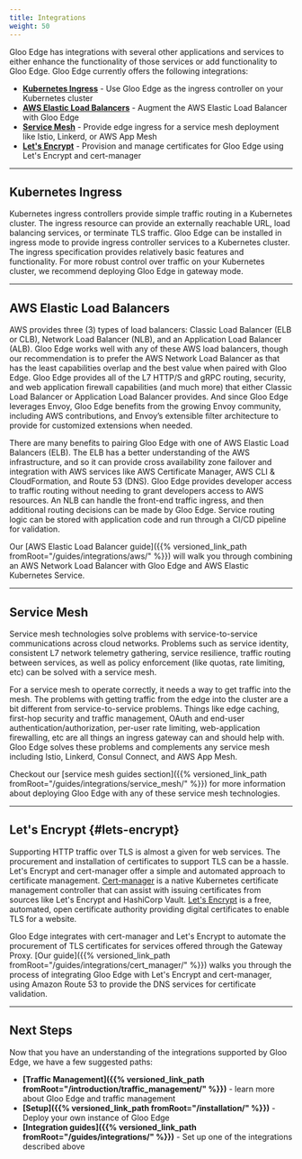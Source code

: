 ```yaml
---
title: Integrations
weight: 50
---
```


Gloo Edge has integrations with several other applications and services to either enhance the functionality of those services or add functionality to Gloo Edge. Gloo Edge currently offers the following integrations:

* **[Kubernetes Ingress](#kubernetes-ingress)** - Use Gloo Edge as the ingress controller on your Kubernetes cluster
* **[AWS Elastic Load Balancers](#aws-elastic-load-balancers)** - Augment the AWS Elastic Load Balancer with Gloo Edge
* **[Service Mesh](#service-mesh)** - Provide edge ingress for a service mesh deployment like Istio, Linkerd, or AWS App Mesh
* **[Let's Encrypt](#lets-encrypt)** - Provision and manage certificates for Gloo Edge using Let's Encrypt and cert-manager

---

## Kubernetes Ingress

Kubernetes ingress controllers provide simple traffic routing in a Kubernetes cluster. The ingress resource can provide an externally reachable URL, load balancing services, or terminate TLS traffic. Gloo Edge can be installed in ingress mode to provide ingress controller services to a Kubernetes cluster. The ingress specification provides relatively basic features and functionality. For more robust control over traffic on your Kubernetes cluster, we recommend deploying Gloo Edge in gateway mode.

---

## AWS Elastic Load Balancers

AWS provides three (3) types of load balancers: Classic Load Balancer (ELB or CLB), Network Load Balancer (NLB), and an Application Load Balancer (ALB). Gloo Edge works well with any of these AWS load balancers, though our recommendation is to prefer the AWS Network Load Balancer as that has the least capabilities overlap and the best value when paired with Gloo Edge. Gloo Edge provides all of the L7 HTTP/S and gRPC routing, security, and web application firewall capabilities (and much more) that either Classic Load Balancer or Application Load Balancer provides. And since Gloo Edge leverages Envoy, Gloo Edge benefits from the growing Envoy community, including AWS contributions, and Envoy’s extensible filter architecture to provide for customized extensions when needed.

There are many benefits to pairing Gloo Edge with one of AWS Elastic Load Balancers (ELB). The ELB has a better understanding of the AWS infrastructure, and so it can provide cross availability zone failover and integration with AWS services like AWS Certificate Manager, AWS CLI & CloudFormation, and Route 53 (DNS). Gloo Edge provides developer access to traffic routing without needing to grant developers access to AWS resources. An NLB can handle the front-end traffic ingress, and then additional routing decisions can be made by Gloo Edge. Service routing logic can be stored with application code and run through a CI/CD pipeline for validation.

Our [AWS Elastic Load Balancer guide]({{% versioned_link_path fromRoot="/guides/integrations/aws/" %}}) will walk you through combining an AWS Network Load Balancer with Gloo Edge and AWS Elastic Kubernetes Service.

---

## Service Mesh

Service mesh technologies solve problems with service-to-service communications across cloud networks. Problems such as service identity, consistent L7 network telemetry gathering, service resilience, traffic routing between services, as well as policy enforcement (like quotas, rate limiting, etc) can be solved with a service mesh. 

For a service mesh to operate correctly, it needs a way to get traffic into the mesh. The problems with getting traffic from the edge into the cluster are a bit different from service-to-service problems. Things like edge caching, first-hop security and traffic management, OAuth and end-user authentication/authorization, per-user rate limiting, web-application firewalling, etc are all things an ingress gateway can and should help with. Gloo Edge solves these problems and complements any service mesh including Istio, Linkerd, Consul Connect, and AWS App Mesh.

Checkout our [service mesh guides section]({{% versioned_link_path fromRoot="/guides/integrations/service_mesh/" %}}) for more information about deploying Gloo Edge with any of these service mesh technologies.

---

## Let's Encrypt {#lets-encrypt}

Supporting HTTP traffic over TLS is almost a given for web services. The procurement and installation of certificates to support TLS can be a hassle. Let's Encrypt and cert-manager offer a simple and automated approach to certificate management. [Cert-manager](https://cert-manager.io/docs/) is a native Kubernetes certificate management controller that can assist with issuing certificates from sources like Let's Encrypt and HashiCorp Vault. [Let's Encrypt](https://letsencrypt.org) is a free, automated, open certificate authority providing digital certificates to enable TLS for a website.

Gloo Edge integrates with cert-manager and Let's Encrypt to automate the procurement of TLS certificates for services offered through the Gateway Proxy. [Our guide]({{% versioned_link_path fromRoot="/guides/integrations/cert_manager/" %}}) walks you through the process of integrating Gloo Edge with Let's Encrypt and cert-manager, using Amazon Route 53 to provide the DNS services for certificate validation.

---

## Next Steps

Now that you have an understanding of the integrations supported by Gloo Edge, we have a few suggested paths:

* **[Traffic Management]({{% versioned_link_path fromRoot="/introduction/traffic_management/" %}})** - learn more about Gloo Edge and traffic management
* **[Setup]({{% versioned_link_path fromRoot="/installation/" %}})** - Deploy your own instance of Gloo Edge
* **[Integration guides]({{% versioned_link_path fromRoot="/guides/integrations/" %}})** - Set up one of the integrations described above